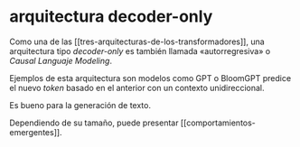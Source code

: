 # arquitectura decoder-only
Como una de las [[tres-arquitecturas-de-los-transformadores]], una arquitectura tipo *decoder-only* es también llamada «autorregresiva» o *Causal Languaje Modeling*.

Ejemplos de esta arquitectura son modelos como GPT o BloomGPT predice el nuevo *token* basado en el anterior con un contexto unidireccional.

Es bueno para la generación de texto.

Dependiendo de su tamaño, puede presentar [[comportamientos-emergentes]].
